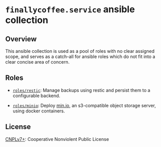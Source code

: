 # `finallycoffee.service` ansible collection

## Overview

This ansible collection is used as a pool of roles with no clear assigned scope,
and serves as a catch-all for ansible roles which do not fit into a clear
concise area of concern.

## Roles

- [`roles/restic`](roles/restic/README.md): Manage backups using restic
  and persist them to a configurable backend.

- [`roles/minio`](roles/minio/README.md): Deploy [min.io](https://min.io), an
  s3-compatible object storage server, using docker containers.

## License

[CNPLv7+](LICENSE.md): Cooperative Nonviolent Public License
